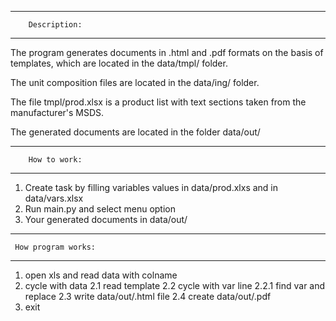------------------------------
        Description:
------------------------------
The program generates documents in .html and .pdf formats on the basis of templates, which are located in the data/tmpl/ folder.

The unit composition files are located in the data/ing/ folder.

The file tmpl/prod.xlsx is a product list with text sections taken from the manufacturer's MSDS.

The generated documents are located in the folder data/out/

------------------------------
        How to work:
------------------------------
1. Create task by filling variables values in data/prod.xlxs and in data/vars.xlsx
2. Run main.py and select menu option
3. Your generated documents in data/out/

------------------------------
     How program works:
------------------------------
1. open xls and read data with colname
2. cycle with data
2.1 read template
2.2 cycle with var line
2.2.1 find var and replace
2.3 write data/out/.html file
2.4 create data/out/.pdf
3. exit
